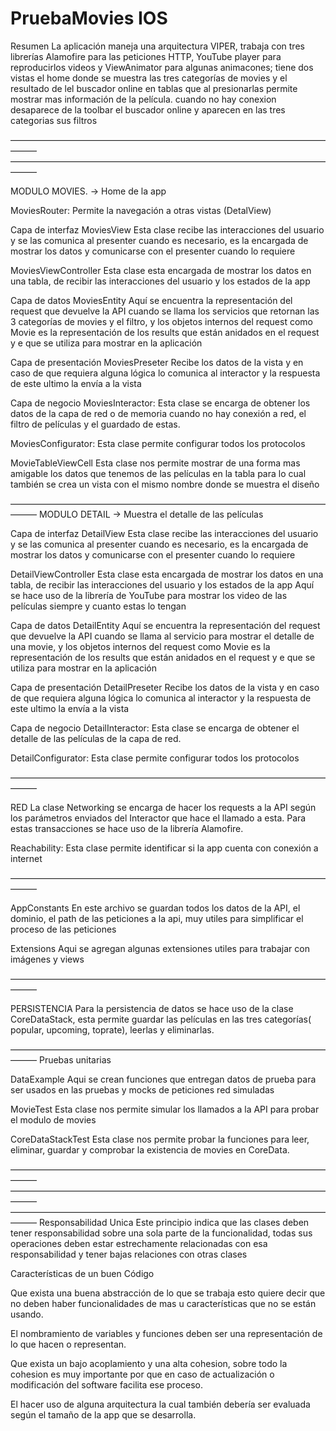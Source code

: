 # PruebaMovies IOS


Resumen
La aplicación maneja una arquitectura VIPER, trabaja con tres librerías Alamofire para las peticiones HTTP, YouTube player para reproducirlos videos y ViewAnimator para algunas animacones; tiene dos vistas el home donde se muestra las tres categorías de movies y el resultado de lel buscador online en tablas que al presionarlas permite mostrar mas información de la película. cuando no hay conexion desaparece de la toolbar el buscador online y aparecen en las tres categorias sus filtros

———————————————————————————————————————
———————————————————————————————————————


MODULO MOVIES.  -> Home de la app

MoviesRouter: Permite la navegación  a otras vistas (DetalView)

Capa de interfaz
MoviesView
Esta clase recibe las interacciones del usuario y se las comunica al presenter cuando es necesario, es la encargada de mostrar los datos y comunicarse con el presenter cuando lo requiere

MoviesViewController
Esta clase esta encargada de mostrar los datos en una tabla, de recibir las interacciones del usuario y los estados de la app

Capa de datos
MoviesEntity
Aquí se encuentra la representación del request que devuelve la API cuando se llama los servicios que retornan las 3 categorías de movies y el filtro, y los objetos internos del request como Movie es la representación de los results que están anidados en el request y e que se utiliza para mostrar en la aplicación 

Capa de presentación 
MoviesPreseter
Recibe los datos de la vista y en caso de que requiera alguna lógica lo comunica al interactor y la respuesta de este ultimo la envía a la vista

Capa de negocio
MoviesInteractor: Esta clase se encarga de obtener los datos de la capa de red o de memoria cuando no hay conexión a red, el filtro de películas y el guardado de estas.

MoviesConfigurator: Esta clase permite configurar todos los protocolos

MovieTableViewCell
Esta clase nos permite mostrar de una forma mas amigable los datos que tenemos de las películas en la tabla para lo cual también se crea un vista con el mismo nombre donde se muestra el diseño

———————————————————————————————————————
MODULO DETAIL -> Muestra el detalle de las películas

Capa de interfaz
DetailView
Esta clase recibe las interacciones del usuario y se las comunica al presenter cuando es necesario, es la encargada de mostrar los datos y comunicarse con el presenter cuando lo requiere

DetailViewController
Esta clase esta encargada de mostrar los datos en una tabla, de recibir las interacciones del usuario y los estados de la app
Aquí se hace uso de la librería de YouTube para mostrar los video de las películas siempre y cuanto estas lo tengan

Capa de datos
DetailEntity
Aquí se encuentra la representación del request que devuelve la API cuando se llama al servicio para mostrar el detalle de una movie, y los objetos internos del request como Movie es la representación de los results que están anidados en el request y e que se utiliza para mostrar en la aplicación 

Capa de presentación 
DetailPreseter
Recibe los datos de la vista y en caso de que requiera alguna lógica lo comunica al interactor y la respuesta de este ultimo la envía a la vista

Capa de negocio
DetailInteractor: Esta clase se encarga de obtener el detalle de las películas  de la capa de red.

DetailConfigurator: Esta clase permite configurar todos los protocolos

———————————————————————————————————————

RED
La clase Networking se encarga de hacer los requests a la API según los parámetros enviados del Interactor que hace el llamado a esta.
Para estas transacciones se hace uso de la librería Alamofire.

Reachability: Esta clase permite identificar si la app cuenta con conexión a internet

———————————————————————————————————————

AppConstants
En este archivo se guardan todos los datos de la API, el dominio, el path de las peticiones a la api, muy utiles para simplificar el proceso de las peticiones

Extensions
Aqui se agregan algunas extensiones utiles para trabajar con imágenes y views

———————————————————————————————————————

PERSISTENCIA
Para la persistencia de datos se hace uso de la clase CoreDataStack, esta permite guardar las películas en las tres categorías( popular, upcoming, toprate), leerlas y eliminarlas.

———————————————————————————————————————
Pruebas unitarias

DataExample
Aqui se crean funciones que entregan datos de prueba para ser usados en las pruebas y mocks de peticiones red simuladas

MovieTest
Esta clase nos permite simular los llamados a la API para probar el modulo de movies

CoreDataStackTest
Esta clase nos permite probar la funciones para leer, eliminar, guardar y comprobar la existencia de movies en CoreData.

———————————————————————————————————————
———————————————————————————————————————
———————————————————————————————————————
Responsabilidad Unica
Este principio indica que las clases deben tener responsabilidad sobre una sola parte de la funcionalidad, todas sus operaciones deben estar estrechamente relacionadas con esa responsabilidad y tener bajas relaciones con otras clases

Características de un buen Código 

Que exista una buena abstracción de lo que se trabaja esto quiere decir que no deben haber funcionalidades de mas u características que no se están usando.

El nombramiento de variables y funciones deben ser una representación de lo que hacen o representan.

Que exista un bajo acoplamiento y una alta cohesion, sobre todo la cohesion es muy importante por que en caso de actualización o modificación del software facilita ese proceso.

El hacer uso de alguna arquitectura la cual también debería ser evaluada según el tamaño de la app que se desarrolla.
